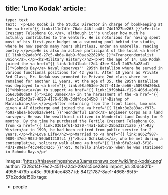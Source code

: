 title: 'Lmo Kodak'
article:
  -
    type: text
    text: '<p>Lmo Kodak is the Studio Director in charge of bookkeeping at the <a href="{{ link:f11e7dfe-76ab-446f-a48f-74d1927be263 }}">Fertile Crescent Telephone Co.</a>, although it''s unclear how much he actually contributes to the venture. He is notorious for having spent most of his first-year budget on a swimming pool behind the studio, where he now spends many hours shirtless, under an umbrella, reading poetry.</p><p>He is also an active participant of the local <a href="{{ link:b2ada0f6-27c5-4b6a-8ab9-f0aeb22620fc }}">Transcendentalist Union</a>.</p><h2>Military History</h2><p>At the age of 14, Lmo Kodak joined the <a href="{{ link:1df41bab-f2d4-43ee-94c5-2b87d8a28bd1 }}">Sohndu Bay</a> Naval Reserves'' 295th Batallion where he served in various functional positions for 42 years. After 10 years as Private 3rd Class, Mr. Kodak was promoted to Private 2nd class where he remained for another 11 years. At the age of 35, the 295th Batallion was deployed to <a href="{{ link:08a963ee-2d7f-41de-ae66-c58989d206cb }}">Moktavia</a> to support <a href="{{ link:19f9bb44-f12d-406d-a8f8-556e3bd0da07 }}">King James</a> in the harassment of the <a href="{{ link:142bf2a7-4628-4176-950b-3ddf6ce545b8 }}">Bishop of Maraschino</a>.</p><p>After returning from the front lines, Lmo was given a 4F discharge and joined the <a href="{{ link:8e2e83ac-f973-459a-abea-bc00b2a7e441 }}">Wonderful Land</a> Engineer Corps as a land surveyor. He was the wealthiest citizen in Wonderful Land County for 9 months. By the time he purchased the Fertile Crescent Telephone Co. from <a href="{{ link:0361ef61-5370-44a1-bab3-25ba31271a26 }}">Ray Wister</a> in 1990, he had been retired from public service for 2 years.</p><h2>Love Life</h2><p>Married to <a href="{{ link:a062f987-9889-47ed-903d-50db01218fc1 }}">Suzi Ochikubo</a>, who he met during a contemplative, solitary walk along <a href="{{ link:6fa2c4a3-5f18-4d71-89ea-f4c244bc42c5 }}">St. Morello Inlet</a> when he was stationed in Sohndu Bay.</p>'
images: 'https://thiseveningsshow.s3.amazonaws.com/wiki/lmo-kodak.png'
author: 7328c14f-7ec2-4511-a24d-29a1c5ce23eb
import_id: 30dc92fb-4956-479b-a43c-99fdf4ce4837
id: 84f21787-8ae1-4668-85f5-57b2cdde150b
tags:
  - people
